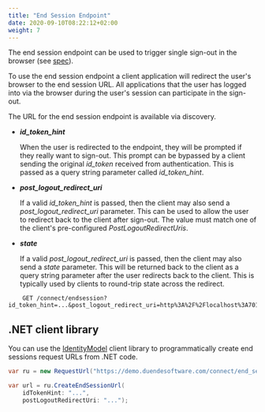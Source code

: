 ```yaml
---
title: "End Session Endpoint"
date: 2020-09-10T08:22:12+02:00
weight: 7
---
```


The end session endpoint can be used to trigger single sign-out in the browser (see [spec](https://openid.net/specs/openid-connect-rpinitiated-1_0.html)).

To use the end session endpoint a client application will redirect the user's browser to the end session URL.
All applications that the user has logged into via the browser during the user's session can participate in the sign-out.

The URL for the end session endpoint is available via discovery.

* ***id_token_hint***

    When the user is redirected to the endpoint, they will be prompted if they really want to sign-out. 
    This prompt can be bypassed by a client sending the original *id_token* received from authentication.
    This is passed as a query string parameter called *id_token_hint*.

* ***post_logout_redirect_uri***

    If a valid *id_token_hint* is passed, then the client may also send a *post_logout_redirect_uri* parameter.
    This can be used to allow the user to redirect back to the client after sign-out.
    The value must match one of the client's pre-configured *PostLogoutRedirectUris*.

* ***state***

    If a valid *post_logout_redirect_uri* is passed, then the client may also send a *state* parameter.
    This will be returned back to the client as a query string parameter after the user redirects back to the client.
    This is typically used by clients to round-trip state across the redirect.


```
    GET /connect/endsession?id_token_hint=...&post_logout_redirect_uri=http%3A%2F%2Flocalhost%3A7017%2Findex.html
```

## .NET client library
You can use the [IdentityModel](https://identitymodel.readthedocs.io) client library to programmatically create end sessions request URLs from .NET code. 

```cs
var ru = new RequestUrl("https://demo.duendesoftware.com/connect/end_session");

var url = ru.CreateEndSessionUrl(
    idTokenHint: "...",
    postLogoutRedirectUri: "...");
```
